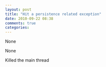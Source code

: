 ```yaml
---
layout: post
title: "Hit a persistence related exception"
date: 2010-09-22 08:38
comments: true
categories: 
---
```


None


None


Killed the main thread


